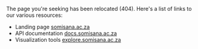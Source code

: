The page you're seeking has been relocated (404). Here's a list of links to our various resources:

- Landing page [somisana.ac.za](https://somisana.ac.za)
- API documentation [docs.somisana.ac.za](https://docs.somisana.ac.za)
- Visualization tools [explore.somisana.ac.za](https://explore.somisana.ac.za)